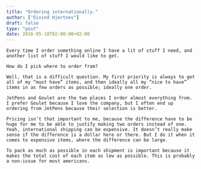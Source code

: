 ```yaml
---
title: "Ordering internationally."
author: ["Eivind Hjertnes"]
draft: false
type: "post"
date: 2016-05-18T02:00:00+02:00
---
```


<div class="HTML">
  <div></div>

<p>

</div>

```text
Every time I order something online I have a lit of stuff I need, and another list of stuff I would like to get.
```

<div class="HTML">
  <div></div>

</p>

</div>

<div class="HTML">
  <div></div>

<p>

</div>

```text
How do I pick where to order from?
```

<div class="HTML">
  <div></div>

</p>

</div>

<div class="HTML">
  <div></div>

<p>

</div>

```text
Well, that is a difficult question. My first priority is always to get all of my “must have” items, and then ideally all my “nice to have” items in as few orders as possible; ideally one order.
```

<div class="HTML">
  <div></div>

</p>

</div>

<div class="HTML">
  <div></div>

<p>

</div>

```text
JetPens and Goulet are the two places I order almost everything from. I prefer Goulet because I love the company, but I often end up ordering from JetPens because their selection is better.
```

<div class="HTML">
  <div></div>

</p>

</div>

<div class="HTML">
  <div></div>

<p>

</div>

```text
Pricing isn’t that important to me, because the difference have to be huge for me to be able to justify making two orders instead of one. Yeah, international shipping can be expensive. It doesn’t really make sense if the difference is a dollar here or there. But I do it when it comes to expensive items, where the difference can be large.
```

<div class="HTML">
  <div></div>

</p>

</div>

<div class="HTML">
  <div></div>

<p>

</div>

```text
To pack as much as possible in each shipment is important because it makes the total cost of each item as low as possible. This is probably a non-issue for most americans.
```

<div class="HTML">
  <div></div>

</p>

</div>
